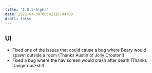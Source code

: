 ```yaml
---
title: "1.0.5-Alpha"
date: 2022-04-30T00:42:16-04:00
draft: false
---
```


## UI
- Fixed one of the issues that could cause a bug where Beary would spawn outside a room (Thanks Austin of Jolly Crouton!)
- Fixed a bug where the nav screen would crash after death (Thanks DangerousFsh!)